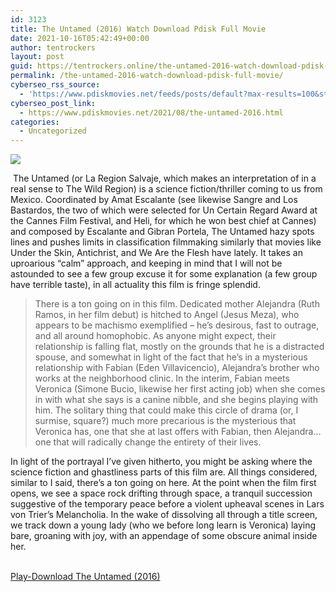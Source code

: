 ```yaml
---
id: 3123
title: The Untamed (2016) Watch Download Pdisk Full Movie
date: 2021-10-16T05:42:49+00:00
author: tentrockers
layout: post
guid: https://tentrockers.online/the-untamed-2016-watch-download-pdisk-full-movie/
permalink: /the-untamed-2016-watch-download-pdisk-full-movie/
cyberseo_rss_source:
  - 'https://www.pdiskmovies.net/feeds/posts/default?max-results=100&start-index=901'
cyberseo_post_link:
  - https://www.pdiskmovies.net/2021/08/the-untamed-2016.html
categories:
  - Uncategorized
---
```

<div>
  <img src="https://1.bp.blogspot.com/-RcQDaZbOLG4/YRzweGKPc1I/AAAAAAAAads/sw5YnzEIUnslpKbqokg0cPM3coktKJFLACLcBGAsYHQ/w284-h400/The%2BUntamed%2B%25282016%2529.jpg" class="ff-og-image-inserted" />
</div>

<span><span>&nbsp;The Untamed (or La Region Salvaje, which makes an interpretation of in a real sense to The Wild Region) is a science fiction/thriller coming to us from Mexico. Coordinated by Amat Escalante (see likewise Sangre and Los Bastardos, the two of which were selected for Un Certain Regard Award at the Cannes Film Festival, and Heli, for which he won best chief at Cannes) and composed by Escalante and Gibran Portela, The Untamed hazy spots lines and pushes limits in classification filmmaking similarly that movies like Under the Skin, Antichrist, and We Are the Flesh have lately. It takes an uproarious &#8220;calm&#8221; approach, and keeping in mind that I will not be astounded to see a few group excuse it for some explanation (a few group have terrible taste), in all actuality this film is fringe splendid. </span></span>

> <span>There is a ton going on in this film. Dedicated mother Alejandra (Ruth Ramos, in her film debut) is hitched to Angel (Jesus Meza), who appears to be machismo exemplified – he&#8217;s desirous, fast to outrage, and all around homophobic. As anyone might expect, their relationship is falling flat, mostly on the grounds that he is a distracted spouse, and somewhat in light of the fact that he&#8217;s in a mysterious relationship with Fabian (Eden Villavicencio), Alejandra&#8217;s brother who works at the neighborhood clinic. In the interim, Fabian meets Veronica (Simone Bucio, likewise her first acting job) when she comes in with what she says is a canine nibble, and she begins playing with him. The solitary thing that could make this circle of drama (or, I surmise, square?) much more precarious is the mysterious that Veronica has, one that she at last offers with Fabian, then Alejandra… one that will radically change the entirety of their lives. </span>

<span><span>In light of the portrayal I&#8217;ve given hitherto, you might be asking where the science fiction and ghastliness parts of this film are. All things considered, similar to I said, there&#8217;s a ton going on here. At the point when the film first opens, we see a space rock drifting through space, a tranquil succession suggestive of the temporary peace before a violent upheaval scenes in Lars von Trier&#8217;s Melancholia. In the wake of dissolving all through a title screen, we track down a young lady (who we before long learn is Veronica) laying bare, groaning with joy, with an appendage of some obscure animal inside her.</span></span>

  
<a href="https://kofilink.com/1/bnYyaXNsMDAyb2Z2?dn=1" target="popup" onclick="window.open('https://kofilink.com/1/bnYyaXNsMDAyb2Z2?dn=1','popup','width=600,height=600'); return false;" rel="noopener"><br /> Play-Download The Untamed (2016)<br /> </a>